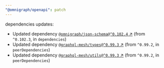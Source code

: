 ```yaml
---
"@omnigraph/openapi": patch
---
```

dependencies updates:
  - Updated dependency [`@omnigraph/json-schema@^0.102.4` ↗︎](https://www.npmjs.com/package/@omnigraph/json-schema/v/0.102.4) (from `^0.102.3`, in `dependencies`)
  - Updated dependency [`@graphql-mesh/types@^0.99.3` ↗︎](https://www.npmjs.com/package/@graphql-mesh/types/v/0.99.3) (from `^0.99.2`, in `peerDependencies`)
  - Updated dependency [`@graphql-mesh/utils@^0.99.3` ↗︎](https://www.npmjs.com/package/@graphql-mesh/utils/v/0.99.3) (from `^0.99.2`, in `peerDependencies`)
